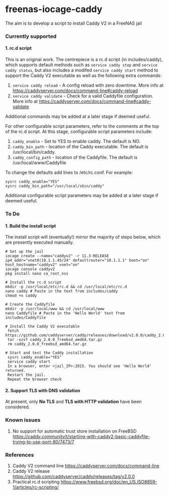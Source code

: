 # freenas-iocage-caddy
The aim is to develop a script to install Caddy V2 in a FreeNAS jail

### Currently supported

#### 1. rc.d script

This is an original work. The centrepiece is a rc.d script (in includes/caddy), which supports default methods such as `service caddy stop` and `service caddy status`, but also includes a modifed `service caddy start` method to support the Caddy V2 executable as well as the following extra commands:

1. `service caddy reload` - A config reload with zero downtime. More info at https://caddyserver.com/docs/command-line#caddy-reload
2. `service caddy validate` - Check for a valid Caddyfile configuration. More info at https://caddyserver.com/docs/command-line#caddy-validate

Additional commands may be added at a later stage if deemed useful. 

For other configurable script parameters, refer to the comments at the top of the rc.d script. At this stage, configurable script parameters include:

1. `caddy_enable` - Set to YES to enable caddy. The default is NO.
2. `caddy_bin_path` - location of the Caddy executable. The default is /usr/local/bin/caddy.
3. `caddy_config_path` - location of the Caddyfile. The default is /usr/local/www/Caddyfile

To change the defaults add lines to /etc/rc.conf. For example:
```
sysrc caddy_enable="YES"
sysrc caddy_bin_path="/usr/local/sbin/caddy"
```

Additional configurable script parameters may be added at a later stage if deemed useful. 

### To Do

#### 1. Build the install script

The install script will (eventually!) mirror the majority of steps below, which are presently executed manually.
 ```
# Set up the jail
 iocage create --name="caddyv2" -r 11.3-RELEASE ip4_addr="vnet0|10.1.1.45/24" defaultrouter="10.1.1.1" boot="on" host_hostname="caddyv2" vnet="on"
 iocage console caddyv2
 pkg install nano ca_root_nss

# Install the rc.d script
 mkdir -p /usr/local/etc/rc.d && cd /usr/local/etc/rc.d
 nano caddy # Paste in the text from includes/caddy
 chmod +x caddy

# Create the Caddyfile
 mkdir -p /usr/local/www && cd /usr/local/www
 nano Caddyfile # Paste in the 'Hello World' text from includes/Caddyfile

# Install the Caddy V2 executable
  fetch https://github.com/caddyserver/caddy/releases/download/v2.0.0/caddy_2.0.0_freebsd_amd64.tar.gz
  tar -xzvf caddy_2.0.0_freebsd_amd64.tar.gz
  rm caddy_2.0.0_freebsd_amd64.tar.gz

# Start and test the Caddy installation
  sysrc caddy_enable="YES"
  service caddy start
  In a browser, enter <jail_IP>:2015. You should see 'Hello World' returned.  
  Restart the jail.
  Repeat the browser check
 ```
 
 #### 2. Support TLS with DNS validation
 At present, only **No TLS** and **TLS with HTTP validation** have been considered.
 
 ### Known issues
 1. No support for automatic trust store installation on FreeBSD https://caddy.community/t/starting-with-caddy2-basic-caddyfile-trying-to-use-port-80/7473/7
 
 ### References
 1. Caddy V2 command line https://caddyserver.com/docs/command-line
 2. Caddy V2 release https://github.com/caddyserver/caddy/releases/tag/v2.0.0
 3. Practical rc.d scripting https://www.freebsd.org/doc/en_US.ISO8859-1/articles/rc-scripting/
